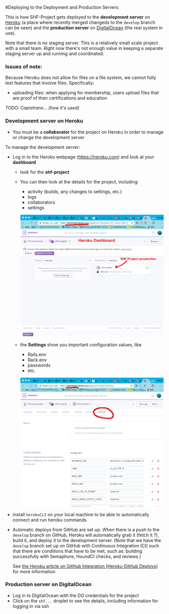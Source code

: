 #Deploying to the Deployment and Production Servers

This is how SHF-Project gets deployed to the **development server** on [Heroku](https://heroku.com) (a place where recently merged changeds to the `develop` branch can be seen)
 and the **production server** on [DigitalOcean](https://digitalocean.com) (the real system in use).

Note that there is no staging server.  This is a relatively small scale project with a small team.  Right now there's not enough value in keeping a separate staging server up and running and coordinated.

### Issues of note:

Because Heroku does not allow for files on a file system, we cannot fully test features that involve files.  Specifically:
- uploading files:  when applying for membership, users upload files that are proof of their certifications and education


*TODO: Capistrano... (how it's used)*

### Development server on Heroku

* You must be a **collaborator** for the project on Heroku in order to manage or change the development server

To manage the development server:
* Log in to the Heroku webpage (https://heroku.com) and look at your **dashboard**
  - look for the **shf-project**
  - You can then look at the details for the project, including:
    - activity (builds, any changes to settings, etc.)
    - logs
    - collaborators
    - settings
    
    ![Here's what the dashboard looks like](screenshot-herokuDashboard-shfProject.png)
    
  - the **Settings** show you important configuration values, like
     - Rails.env
     - Rack.env
     - passwords
     - etc.
     
     ![Here's what the settings look like](screenshot-herokuDashboard-shfSETTINGS.png)
     


* install `herokuCLI` on your local machine to be able to automatically connect and run heroku commands
     
* Automatic deploys from GitHub are set up.  When there is a push to the `develop` branch on GitHub, 
  Heroku will automatically grab it (fetch it ?), build it, and deploy it to the development server.
   (Note that we have the `develop` branch set up on GitHub with Continuous Integration (CI) such that there are conditions that have to be met, such as: building successfully with Semaphore, HoundCI checks, and reviews.)
     
     See [the Heroku article on GitHub Integration (Heroku GitHub Deploys)](https://devcenter.heroku.com/articles/github-integration)  for more information
     

 

### Production server on DigitalOcean

* Log in to DigitalOcean with the DO credentials for the project
* Click on the `shf...` droplet to see the details, including information for logging in via ssh



